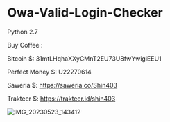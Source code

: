 # Owa-Valid-Login-Checker


Python 2.7

Buy Coffee :

Bitcoin $: 31mtLHqhaXXyCMnT2EU73U8fwYwigiEEU1

Perfect Money $: U22270614

Saweria $: https://saweria.co/Shin403

Trakteer $: https://trakteer.id/shin403

![IMG_20230523_143412](https://github.com/Jenderal92/Owa-Valid-Login-Checker/assets/59664965/d3cb7536-f847-4f3e-9786-059b5525e4e4)

